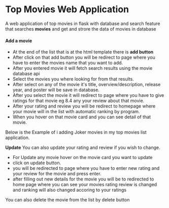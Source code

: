 # Top Movies Web Application

A web application of top movies in flask with database and search feature that searches **movies** and get and strore the data of movies in database

#### Add a movie
- At the end of the list that is at the html template there is **add button**
- After click on that add button you will be redirect to page where you have to enter the movies name that you want to add.
- After you entered movie it will fetch search results using the movie database api
- Select the movies you where looking for from that results.
- After select on any of the movie it's title, overview/description, release year, and poster will be save in database.
- After you select the movie it will redirect to page where you have to give ratings for that movie eg 8.4 any your review about that movie.
- After your rating and review you will be redirect to homepage where your movie will in the list with automatic ranking by program.
- When you hover on that movie card and you can see detail of that movie.

Below is the Example of i adding Joker movies in my top movies list application.

**Update**
You can also update your rating and review if you wish to change.
- For Update any movie hover on the movie card you want to update
- click on update button.
- you will be redirected to page where you have to enter new rating and your review for the movie and press enter.
- after filling out new details for the movie you will be to redirected to home page where you can see your movies rating review is changed and ranking will also changed accoring to your ratings

You can also delete the movie from the list by delete button 



